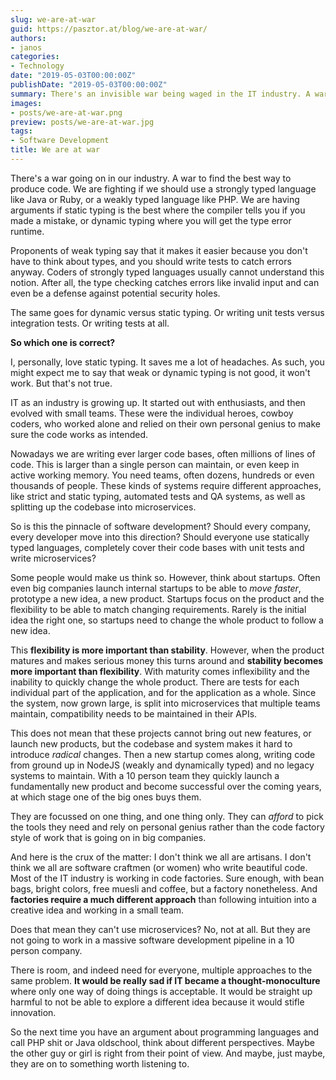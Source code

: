 ```yaml
---
slug: we-are-at-war
guid: https://pasztor.at/blog/we-are-at-war/
authors:
- janos
categories:
- Technology
date: "2019-05-03T00:00:00Z"
publishDate: "2019-05-03T00:00:00Z"
summary: There's an invisible war being waged in the IT industry. A war to find out which way is the best to produce code.
images:
- posts/we-are-at-war.png
preview: posts/we-are-at-war.jpg
tags:
- Software Development
title: We are at war
---
```


There's a war going on in our industry. A war to find the best way to produce code. We are fighting if we should use a 
strongly typed language like Java or Ruby, or a weakly typed language like PHP. We are having arguments if static typing 
is the best where the compiler tells you if you made a mistake, or dynamic typing where you will get the type error
runtime.

Proponents of weak typing say that it makes it easier because you don't have to think about types, and you should write
tests to catch errors anyway. Coders of strongly typed languages usually cannot understand this notion. After all,
the type checking catches errors like invalid input and can even be a defense against potential security holes.

The same goes for dynamic versus static typing. Or writing unit tests versus integration tests. Or writing tests at all.

**So which one is correct?**

I, personally, love static typing. It saves me a lot of headaches. As such, you might expect me to say that weak or 
dynamic typing is not good, it won't work. But that's not true.

IT as an industry is growing up. It started out with enthusiasts, and then evolved with small teams. These were the 
individual heroes, cowboy coders, who worked alone and relied on their own personal genius to make sure the code works
as intended.

Nowadays we are writing ever larger code bases, often millions of lines of code. This is larger than a single person 
can maintain, or even keep in active working memory. You need teams, often dozens, hundreds or even thousands of people.
These kinds of systems require different approaches, like strict and static typing, automated tests and QA systems, as
well as splitting up the codebase into microservices.

So is this the pinnacle of software development? Should every company, every developer move into this direction?
Should everyone use statically typed languages, completely cover their code bases with unit tests and write
microservices?

Some people would make us think so. However, think about startups. Often even big companies launch internal startups to
be able to *move faster*, prototype a new idea, a new product. Startups focus on the product and the flexibility to be
able to match changing requirements. Rarely is the initial idea the right one, so startups need to change the whole 
product to follow a new idea.

This **flexibility is more important than stability**. However, when the product matures and makes serious money this
turns around and **stability becomes more important than flexibility**. With maturity comes inflexibility and the
inability to quickly change the whole product. There are tests for each individual part of the application, and for the
application as a whole. Since the system, now grown large, is split into microservices that multiple teams maintain,
compatibility needs to be maintained in their APIs.

This does not mean that these projects cannot bring out new features, or launch new products, but the codebase and
system makes it hard to introduce *radical* changes. Then a new startup comes along, writing code from ground up in
NodeJS (weakly and dynamically typed) and no legacy systems to maintain. With a 10 person team they quickly launch a 
fundamentally new product and become successful over the coming years, at which stage one of the big ones buys them.

They are focussed on one thing, and one thing only. They can *afford* to pick the tools they need and rely on personal
genius rather than the code factory style of work that is going on in big companies.

And here is the crux of the matter: I don't think we all are artisans. I don't think we all are software craftmen
(or women) who write beautiful code. Most of the IT industry is working in code factories. Sure enough, with bean bags,
bright colors, free muesli and coffee, but a factory nonetheless. And **factories require a much different approach**
than following intuition into a creative idea and working in a small team.

Does that mean they can't use microservices? No, not at all. But they are not going to work in a massive software 
development pipeline in a 10 person company. 

There is room, and indeed need for everyone, multiple approaches to the same problem. **It would be really sad if IT
became a thought-monoculture** where only one way of doing things is acceptable. It would be straight up harmful to not
be able to explore a different idea because it would stifle innovation.

So the next time you have an argument about programming languages and call PHP shit or Java oldschool, think about
different perspectives. Maybe the other guy or girl is right from their point of view. And maybe, just maybe, they are 
on to something worth listening to.
